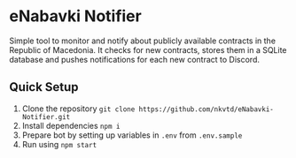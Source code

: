 # eNabavki Notifier
Simple tool to monitor and notify about publicly available contracts in the Republic of Macedonia.
It checks for new contracts, stores them in a SQLite database and pushes notifications for each new contract to Discord.

## Quick Setup
1. Clone the repository `git clone https://github.com/nkvtd/eNabavki-Notifier.git`
2. Install dependencies `npm i`
3. Prepare bot by setting up variables in `.env` from `.env.sample`
4. Run using `npm start`